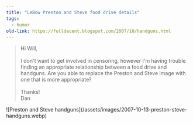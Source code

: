 ```yaml
---
title: "LeBow Preston and Steve food drive details"
tags: 
  - humor	
old-link: https://fulldecent.blogspot.com/2007/10/handguns.html
---
```


<blockquote>
Hi Will,<br>
<br>
I don't want to get involved in censoring, however I'm having trouble finding an appropriate relationship between a food drive and handguns. Are you able to replace the Preston and Steve image with one that is more appropriate?<br>
<br>
Thanks!<br>
Dan</blockquote>
![Preston and Steve handguns](/assets/images/2007-10-13-preston-steve-handguns.webp)
